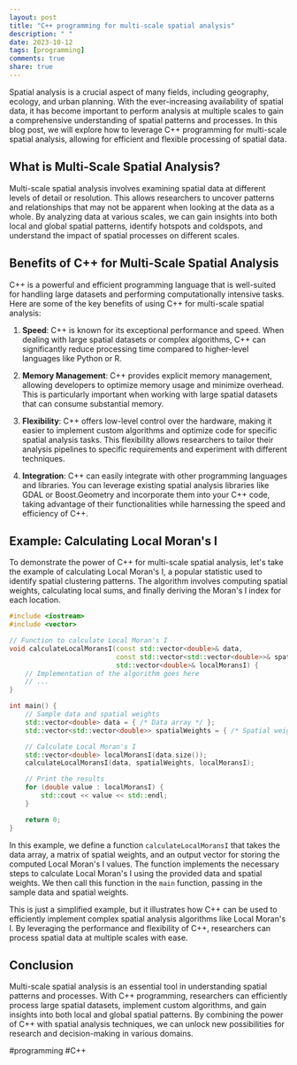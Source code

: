 ```yaml
---
layout: post
title: "C++ programming for multi-scale spatial analysis"
description: " "
date: 2023-10-12
tags: [programming]
comments: true
share: true
---
```


Spatial analysis is a crucial aspect of many fields, including geography, ecology, and urban planning. With the ever-increasing availability of spatial data, it has become important to perform analysis at multiple scales to gain a comprehensive understanding of spatial patterns and processes. In this blog post, we will explore how to leverage C++ programming for multi-scale spatial analysis, allowing for efficient and flexible processing of spatial data.

## What is Multi-Scale Spatial Analysis?

Multi-scale spatial analysis involves examining spatial data at different levels of detail or resolution. This allows researchers to uncover patterns and relationships that may not be apparent when looking at the data as a whole. By analyzing data at various scales, we can gain insights into both local and global spatial patterns, identify hotspots and coldspots, and understand the impact of spatial processes on different scales.

## Benefits of C++ for Multi-Scale Spatial Analysis

C++ is a powerful and efficient programming language that is well-suited for handling large datasets and performing computationally intensive tasks. Here are some of the key benefits of using C++ for multi-scale spatial analysis:

1. **Speed**: C++ is known for its exceptional performance and speed. When dealing with large spatial datasets or complex algorithms, C++ can significantly reduce processing time compared to higher-level languages like Python or R.

2. **Memory Management**: C++ provides explicit memory management, allowing developers to optimize memory usage and minimize overhead. This is particularly important when working with large spatial datasets that can consume substantial memory.

3. **Flexibility**: C++ offers low-level control over the hardware, making it easier to implement custom algorithms and optimize code for specific spatial analysis tasks. This flexibility allows researchers to tailor their analysis pipelines to specific requirements and experiment with different techniques.

4. **Integration**: C++ can easily integrate with other programming languages and libraries. You can leverage existing spatial analysis libraries like GDAL or Boost.Geometry and incorporate them into your C++ code, taking advantage of their functionalities while harnessing the speed and efficiency of C++.

## Example: Calculating Local Moran's I

To demonstrate the power of C++ for multi-scale spatial analysis, let's take the example of calculating Local Moran's I, a popular statistic used to identify spatial clustering patterns. The algorithm involves computing spatial weights, calculating local sums, and finally deriving the Moran's I index for each location.

```cpp
#include <iostream>
#include <vector>

// Function to calculate Local Moran's I
void calculateLocalMoransI(const std::vector<double>& data,
                           const std::vector<std::vector<double>>& spatialWeights,
                           std::vector<double>& localMoransI) {
    // Implementation of the algorithm goes here
    // ...
}

int main() {
    // Sample data and spatial weights
    std::vector<double> data = { /* Data array */ };
    std::vector<std::vector<double>> spatialWeights = { /* Spatial weights matrix */ };

    // Calculate Local Moran's I
    std::vector<double> localMoransI(data.size());
    calculateLocalMoransI(data, spatialWeights, localMoransI);

    // Print the results
    for (double value : localMoransI) {
        std::cout << value << std::endl;
    }

    return 0;
}
```

In this example, we define a function `calculateLocalMoransI` that takes the data array, a matrix of spatial weights, and an output vector for storing the computed Local Moran's I values. The function implements the necessary steps to calculate Local Moran's I using the provided data and spatial weights. We then call this function in the `main` function, passing in the sample data and spatial weights.

This is just a simplified example, but it illustrates how C++ can be used to efficiently implement complex spatial analysis algorithms like Local Moran's I. By leveraging the performance and flexibility of C++, researchers can process spatial data at multiple scales with ease.

## Conclusion

Multi-scale spatial analysis is an essential tool in understanding spatial patterns and processes. With C++ programming, researchers can efficiently process large spatial datasets, implement custom algorithms, and gain insights into both local and global spatial patterns. By combining the power of C++ with spatial analysis techniques, we can unlock new possibilities for research and decision-making in various domains.

#programming #C++